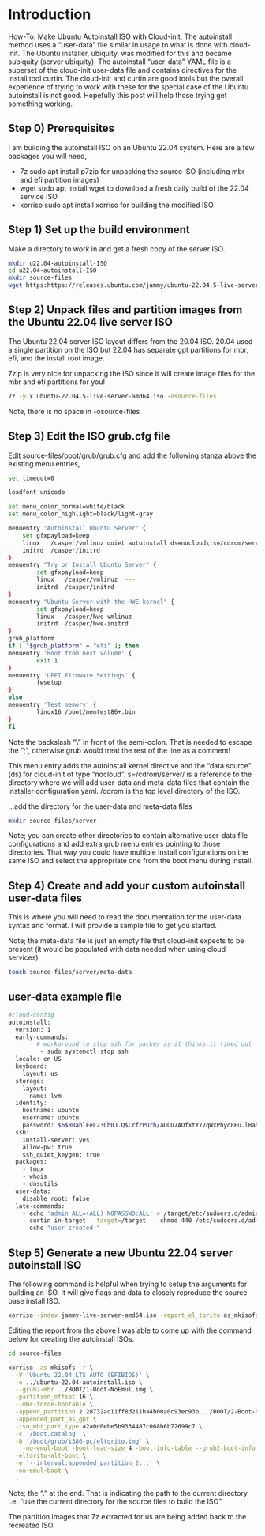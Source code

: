 # Introduction
 How-To: Make Ubuntu Autoinstall ISO with Cloud-init.
 The autoinstall method uses a “user-data” file similar in usage to what is done with cloud-init. The Ubuntu installer, ubiquity, was modified for this and became subiquity (server ubiquity).
 The autoinstall “user-data” YAML file is a superset of the cloud-init user-data file and contains directives for the install tool curtin. 
 The cloud-init and curtin are good tools but the overall experience of trying to work with these for the special case of the Ubuntu autoinstall is not good. Hopefully this post will help those trying get something working.
 ## Step 0) Prerequisites
 I am building the autoinstall ISO on an Ubuntu 22.04 system. Here are a few packages you will need,

  * 7z sudo apt install p7zip for unpacking the source ISO (including mbr and efi partition images)
  * wget sudo apt install wget to download a fresh daily build of the 22.04 service ISO
  * xorriso sudo apt install xorriso for building the modified ISO

 ## Step 1) Set up the build environment
 Make a directory to work in and get a fresh copy of the server ISO.

```bash
mkdir u22.04-autoinstall-ISO
cd u22.04-autoinstall-ISO
mkdir source-files
wget https:https://releases.ubuntu.com/jammy/ubuntu-22.04.5-live-server-amd64.iso

```

## Step 2) Unpack files and partition images from the Ubuntu 22.04 live server ISO
The Ubuntu 22.04 server ISO layout differs from the 20.04 ISO. 20.04 used a single partition on the ISO but 22.04 has separate gpt partitions for mbr, efi, and the install root image.

7zip is very nice for unpacking the ISO since it will create image files for the mbr and efi partitions for you!

```bash
7z -y x ubuntu-22.04.5-live-server-amd64.iso -osource-files
```

Note, there is no space in -osource-files

## Step 3) Edit the ISO grub.cfg file

Edit source-files/boot/grub/grub.cfg and add the following stanza above the existing menu entries,

```bash
set timeout=0

loadfont unicode

set menu_color_normal=white/black
set menu_color_highlight=black/light-gray

menuentry "Autoinstall Ubuntu Server" {
    set gfxpayload=keep
    linux   /casper/vmlinuz quiet autoinstall ds=nocloud\;s=/cdrom/server/  ---
    initrd  /casper/initrd
}
menuentry "Try or Install Ubuntu Server" {
        set gfxpayload=keep
        linux   /casper/vmlinuz  ---
        initrd  /casper/initrd
}
menuentry "Ubuntu Server with the HWE kernel" {
        set gfxpayload=keep
        linux   /casper/hwe-vmlinuz  ---
        initrd  /casper/hwe-initrd
}
grub_platform
if [ "$grub_platform" = "efi" ]; then
menuentry 'Boot from next volume' {
        exit 1
}
menuentry 'UEFI Firmware Settings' {
        fwsetup
}
else
menuentry 'Test memory' {
        linux16 /boot/memtest86+.bin
}
fi
```
Note the backslash “\” in front of the semi-colon. That is needed to escape the “;”, otherwise grub would treat the rest of the line as a comment!

This menu entry adds the autoinstall kernel directive and the “data source” (ds) for cloud-init of type “nocloud”. s=/cdrom/server/ is a reference to the directory where we will add user-data and meta-data files that contain the installer configuration yaml. /cdrom is the top level directory of the ISO.

…add the directory for the user-data and meta-data files
```bash
mkdir source-files/server
```
Note; you can create other directories to contain alternative user-data file configurations and add extra grub menu entries pointing to those directories. That way you could have multiple install configurations on the same ISO and select the appropriate one from the boot menu during install.

## Step 4) Create and add your custom autoinstall user-data files
This is where you will need to read the documentation for the user-data syntax and format. I will provide a sample file to get you started.

Note; the meta-data file is just an empty file that cloud-init expects to be present (it would be populated with data needed when using cloud services)
```bash
touch source-files/server/meta-data
```

## user-data example file

```bash
#cloud-config
autoinstall:
  version: 1
  early-commands:
        # workaround to stop ssh for packer as it thinks it timed out
         - sudo systemctl stop ssh
  locale: en_US
  keyboard:
    layout: us
  storage:
    layout:
      name: lvm
  identity:
    hostname: ubuntu
    username: ubuntu
    password: $6$RRahlEeL23Ch0J.Q$CrfrPOrh/aQCU7AOfxtY77qWxPhyd8Eu.lBaNNFJQjd9Jxxj3rpgvrf8f.BCdLcSmUIwUZep9x5CP03dqpckC.
  ssh:
    install-server: yes
    allow-pw: true
    ssh_quiet_keygen: true
  packages:
    - tmux
    - whois
    - dnsutils
  user-data:
    disable_root: false
  late-commands:
    - echo 'admin ALL=(ALL) NOPASSWD:ALL' > /target/etc/sudoers.d/admin
    - curtin in-target --target=/target -- chmod 440 /etc/sudoers.d/admin
    - echo "user created "
```

## Step 5) Generate a new Ubuntu 22.04 server autoinstall ISO

The following command is helpful when trying to setup the arguments for building an ISO. It will give flags and data to closely reproduce the source base install ISO.


```bash
xorriso -indev jammy-live-server-amd64.iso -report_el_torito as_mkisofs
```

Editing the report from the above I was able to come up with the command below for creating the autoinstall ISOs.

```bash
cd source-files

xorriso -as mkisofs -r \
  -V 'Ubuntu 22.04 LTS AUTO (EFIBIOS)' \
  -o ../ubuntu-22.04-autoinstall.iso \
  --grub2-mbr ../BOOT/1-Boot-NoEmul.img \
  -partition_offset 16 \
  --mbr-force-bootable \
  -append_partition 2 28732ac11ff8d211ba4b00a0c93ec93b ../BOOT/2-Boot-NoEmul.img \
  -appended_part_as_gpt \
  -iso_mbr_part_type a2a0d0ebe5b9334487c068b6b72699c7 \
  -c '/boot.catalog' \
  -b '/boot/grub/i386-pc/eltorito.img' \
    -no-emul-boot -boot-load-size 4 -boot-info-table --grub2-boot-info \
  -eltorito-alt-boot \
  -e '--interval:appended_partition_2:::' \
  -no-emul-boot \
  .
```

Note; the “.” at the end. That is indicating the path to the current directory i.e. “use the current directory for the source files to build the ISO”.

The partition images that 7z extracted for us are being added back to the recreated ISO.
